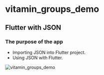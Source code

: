 # vitamin_groups_demo

## Flutter with JSON

### The purpose of the app

- Importing JSON into Flutter project.
- Using JSON with Flutter. 


![vitamin_groups_demo](https://user-images.githubusercontent.com/121096106/213186032-c28c3159-dcc0-4b9a-a2f7-0f168f7bea1f.png)